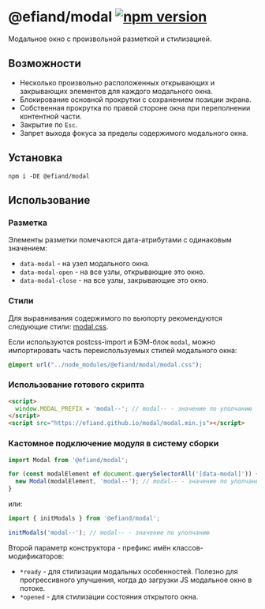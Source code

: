 # @efiand/modal [![npm version](https://img.shields.io/npm/v/@efiand/modal.svg)](https://www.npmjs.com/package/@efiand/modal)

Модальное окно с произвольной разметкой и стилизацией.


## Возможности

* Несколько произвольно расположенных открывающих и закрывающих элементов для каждого модального окна.
* Блокирование основной прокрутки с сохранением позиции экрана.
* Собственная прокрутка по правой стороне окна при переполнении контентной части.
* Закрытие по `Esc`.
* Запрет выхода фокуса за пределы содержимого модального окна.

## Установка

`npm i -DE @efiand/modal`


## Использование


### Разметка

Элементы разметки помечаются дата-атрибутами с одинаковым значением:

* `data-modal` - на узел модального окна.
* `data-modal-open` - на все узлы, открывающие это окно.
* `data-modal-close` - на все узлы, закрывающие это окно.


### Стили

Для выравнивания содержимого по вьюпорту рекомендуются следующие стили: [modal.css](https://efiand.github.io/modal/modal.css).

Если используются postcss-import и БЭМ-блок `modal`, можно импортировать часть переиспользуемых стилей модального окна:

```css
@import url("../node_modules/@efiand/modal/modal.css");
```


### Использование готового скрипта

```html
<script>
  window.MODAL_PREFIX = 'modal--'; // modal-- - значение по уполчанию
</script>
<script src="https://efiand.github.io/modal/modal.min.js"></script>
```

### Кастомное подключение модуля в систему сборки

```js
import Modal from '@efiand/modal';

for (const modalElement of document.querySelectorAll('[data-modal]')) {
  new Modal(modalElement, 'modal--'); // modal-- - значение по уполчанию
}
```

или:


```js
import { initModals } from '@efiand/modal';

initModals('modal--'); // modal-- - значение по уполчанию

```

Второй параметр конструктора - префикс имён классов-модификаторов:

* `*ready` - для стилизации модальных особенностей. Полезно для прогрессивного улучшения, когда до загрузки JS модальное окно в потоке.
* `*opened` - для стилизации состояния открытого окна.
